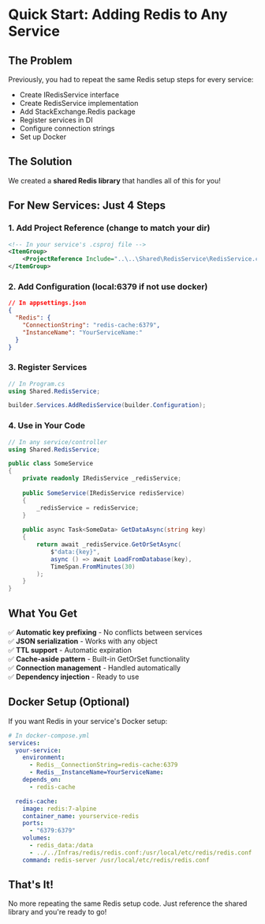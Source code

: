 # Quick Start: Adding Redis to Any Service

## The Problem
Previously, you had to repeat the same Redis setup steps for every service:
- Create IRedisService interface
- Create RedisService implementation  
- Add StackExchange.Redis package
- Register services in DI
- Configure connection strings
- Set up Docker

## The Solution
We created a **shared Redis library** that handles all of this for you!

## For New Services: Just 4 Steps

### 1. Add Project Reference (change to match your dir)
```xml
<!-- In your service's .csproj file -->
<ItemGroup>
    <ProjectReference Include="..\..\Shared\RedisService\RedisService.csproj" />
</ItemGroup>
```

### 2. Add Configuration (local:6379 if not use docker)
```json
// In appsettings.json
{
  "Redis": {
    "ConnectionString": "redis-cache:6379",
    "InstanceName": "YourServiceName:"
  }
}
```

### 3. Register Services
```csharp
// In Program.cs
using Shared.RedisService;

builder.Services.AddRedisService(builder.Configuration);
```

### 4. Use in Your Code
```csharp
// In any service/controller
using Shared.RedisService;

public class SomeService
{
    private readonly IRedisService _redisService;
    
    public SomeService(IRedisService redisService)
    {
        _redisService = redisService;
    }
    
    public async Task<SomeData> GetDataAsync(string key)
    {
        return await _redisService.GetOrSetAsync(
            $"data:{key}",
            async () => await LoadFromDatabase(key),
            TimeSpan.FromMinutes(30)
        );
    }
}
```

## What You Get

✅ **Automatic key prefixing** - No conflicts between services  
✅ **JSON serialization** - Works with any object  
✅ **TTL support** - Automatic expiration  
✅ **Cache-aside pattern** - Built-in GetOrSet functionality  
✅ **Connection management** - Handled automatically  
✅ **Dependency injection** - Ready to use  

## Docker Setup (Optional)

If you want Redis in your service's Docker setup:

```yaml
# In docker-compose.yml
services:
  your-service:
    environment:
      - Redis__ConnectionString=redis-cache:6379
      - Redis__InstanceName=YourServiceName:
    depends_on:
      - redis-cache

  redis-cache:
    image: redis:7-alpine
    container_name: yourservice-redis
    ports:
      - "6379:6379"
    volumes:
      - redis_data:/data
      - ../../Infras/redis/redis.conf:/usr/local/etc/redis/redis.conf
    command: redis-server /usr/local/etc/redis/redis.conf
```

## That's It!

No more repeating the same Redis setup code. Just reference the shared library and you're ready to go! 